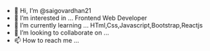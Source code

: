 - 👋 Hi, I’m @saigovardhan21
- 👀 I’m interested in ... Frontend Web Developer
- 🌱 I’m currently learning ... HTml,Css,Javascript,Bootstrap,Reactjs
- 💞️ I’m looking to collaborate on ... 
- 📫 How to reach me ...

<!---
saigovardhan21/saigovardhan21 is a ✨ special ✨ repository because its `README.md` (this file) appears on your GitHub profile.
You can click the Preview link to take a look at your changes.
--->
